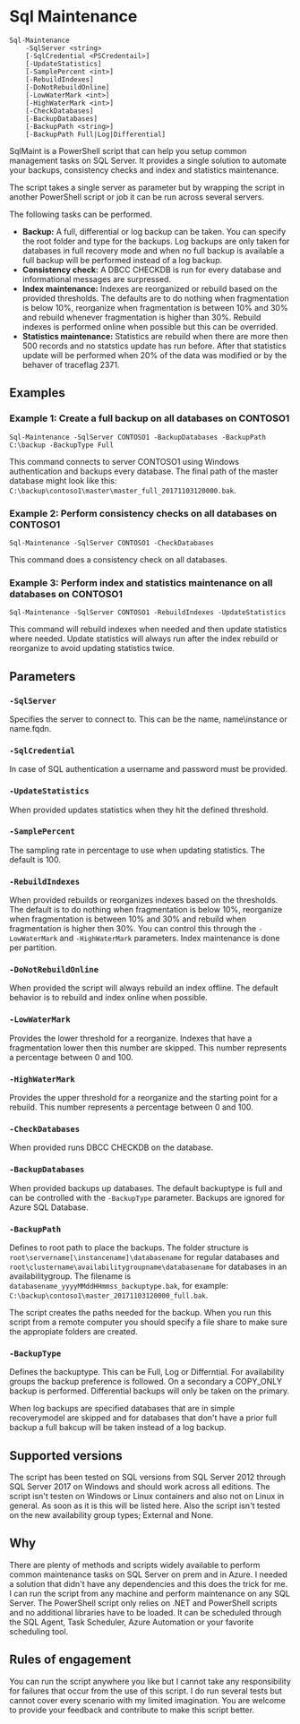# Sql Maintenance

``` Text
Sql-Maintenance
    -SqlServer <string>
    [-SqlCredential <PSCredentail>]
    [-UpdateStatistics]
    [-SamplePercent <int>]
    [-RebuildIndexes]
    [-DoNotRebuildOnline]
    [-LowWaterMark <int>]
    [-HighWaterMark <int>]
    [-CheckDatabases]
    [-BackupDatabases]
    [-BackupPath <string>]
    [-BackupPath Full|Log|Differential]
```

SqlMaint is a PowerShell script that can help you setup common management tasks on SQL Server. It provides a single solution to automate your backups, consistency checks and index and statistics maintenance.

The script takes a single server as parameter but by wrapping the script in another PowerShell script or job it can be run across several servers.

The following tasks can be performed.

* **Backup:** A full, differential or log backup can be taken. You can specify the root folder and type for the backups. Log backups are only taken for databases in full recovery mode and when no full backup is available a full backup will be performed instead of a log backup.
* **Consistency check:** A DBCC CHECKDB is run for every database and informational messages are surpressed.
* **Index maintenance:** Indexes are reorganized or rebuild based on the provided thresholds. The defaults are to do nothing when fragmentation is below 10%, reorganize when fragmentation is between 10% and 30% and rebuild whenever fragmentation is higher than 30%. Rebuild indexes is performed online when possible but this can be overrided.
* **Statistics maintenance:** Statistics are rebuild when there are more then 500 records and no statstics update has run before. After that statistics update will be performed when 20% of the data was modified or by the behaver of traceflag 2371.

## Examples

### Example 1: Create a full backup on all databases on CONTOSO1

```
Sql-Maintenance -SqlServer CONTOSO1 -BackupDatabases -BackupPath C:\backup -BackupType Full
```

This command connects to server CONTOSO1 using Windows authentication and backups every database. The final path of the master database might look like this: `C:\backup\contoso1\master\master_full_20171103120000.bak`.

### Example 2: Perform consistency checks on all databases on CONTOSO1

```
Sql-Maintenance -SqlServer CONTOSO1 -CheckDatabases
```

This command does a consistency check on all databases.

### Example 3: Perform index and statistics maintenance on all databases on CONTOSO1

```
Sql-Maintenance -SqlServer CONTOSO1 -RebuildIndexes -UpdateStatistics
```

This command will rebuild indexes when needed and then update statistics where needed. Update statistics will always run after the index rebuild or reorganize to avoid updating statistics twice.

## Parameters

### `-SqlServer`

Specifies the server to connect to. This can be the name, name\instance or name.fqdn.

### `-SqlCredential`

In case of SQL authentication a username and password must be provided.

### `-UpdateStatistics`

When provided updates statistics when they hit the defined threshold.

### `-SamplePercent`

The sampling rate in percentage to use when updating statistics. The default is 100.

### `-RebuildIndexes`

When provided rebuilds or reorganizes indexes based on the thresholds. The default is to do nothing when fragmentation is below 10%, reorganize when fragmentation is between 10% and 30% and rebuild when fragmentation is higher then 30%. You can control this through the `-LowWaterMark` and `-HighWaterMark` parameters. Index maintenance is done per partition.

### `-DoNotRebuildOnline`

When provided the script will always rebuild an index offline. The default behavior is to rebuild and index online when possible.

### `-LowWaterMark`

Provides the lower threshold for a reorganize. Indexes that have a fragmentation lower then this number are skipped. This number represents a percentage between 0 and 100.

### `-HighWaterMark`

Provides the upper threshold for a reorganize and the starting point for a rebuild. This number represents a percentage between 0 and 100.

### `-CheckDatabases`

When provided runs DBCC CHECKDB on the database.

### `-BackupDatabases`

When provided backups up databases. The default backuptype is full and can be controlled with the `-BackupType` parameter. Backups are ignored for Azure SQL Database.

### `-BackupPath`

Defines to root path to place the backups. The folder structure is `root\servername[\instancename]\databasename` for regular databases and `root\clustername\availabilitygroupname\databasename` for databases in an availabilitygroup. The filename is `databasename_yyyyMMddHHmmss_backuptype.bak`, for example: `C:\backup\contoso1\master_20171103120000_full.bak`.

The script creates the paths needed for the backup. When you run this script from a remote computer you should specify a file share to make sure the appropiate folders are created.

### `-BackupType`

Defines the backuptype. This can be Full, Log or Differntial. For availability groups the backup preference is followed. On a secondary a COPY_ONLY backup is performed. Differential backups will only be taken on the primary.

When log backups are specified databases that are in simple recoverymodel are skipped and for databases that don't have a prior full backup a full bakcup will be taken instead of a log backup.

## Supported versions

The script has been tested on SQL versions from SQL Server 2012 through SQL Server 2017 on Windows and should work across all editions. The script isn't testen on Windows or Linux containers and also not on Linux in general. As soon as it is this will be listed here. Also the script isn't tested on the new availability group types; External and None.

## Why

There are plenty of methods and scripts widely available to perform common maintenance tasks on SQL Server on prem and in Azure. I needed a solution that didn't have any dependencies and this does the trick for me. I can run the script from any machine and perform maintenance on any SQL Server. The PowerShell script only relies on .NET and PowerShell scripts and no additional libraries have to be loaded. It can be scheduled through the SQL Agent, Task Scheduler, Azure Automation or your favorite scheduling tool.

## Rules of engagement

You can run the script anywhere you like but I cannot take any responsibility for failures that occur from the use of this script. I do run several tests but cannot cover every scenario with my limited imagination. You are welcome to provide your feedback and contribute to make this script better.
